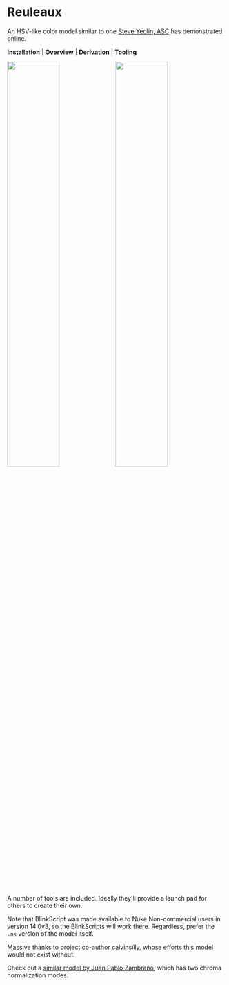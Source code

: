 # Reuleaux

An HSV-like color model similar to one [Steve Yedlin, ASC](https://yedlin.net/) has demonstrated online.

**[Installation](doc/installation.md)** | **[Overview](doc/overview.md)** | **[Derivation](doc/derivation.md)** | **[Tooling](doc/tooling.md)**

<img src="https://user-images.githubusercontent.com/66244111/263609853-0af3f021-5d01-417c-9588-54a03c2e6476.jpg" width="49%"/> <img src="https://user-images.githubusercontent.com/66244111/263609888-726c0c40-69de-4c7e-9267-b7a4629f1320.jpg" width="49%"/>

A number of tools are included. Ideally they'll provide a launch pad for others to create their own.

Note that BlinkScript was made available to Nuke Non-commercial users in version 14.0v3, so the BlinkScripts will work there. Regardless, prefer the `.nk` version of the model itself.

Massive thanks to project co-author [calvinsilly](https://github.com/calvinsilly), whose efforts this model would not exist without.

Check out a [similar model by Juan Pablo Zambrano](https://github.com/JuanPabloZambrano/DCTL/tree/main/NormSphericalCoords), which has two chroma normalization modes.
